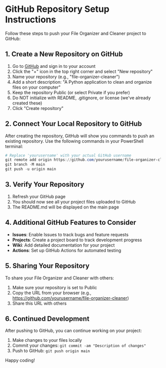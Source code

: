 # GitHub Repository Setup Instructions

Follow these steps to push your File Organizer and Cleaner project to GitHub:

## 1. Create a New Repository on GitHub

1. Go to [GitHub](https://github.com) and sign in to your account
2. Click the "+" icon in the top right corner and select "New repository"
3. Name your repository (e.g., "file-organizer-cleaner")
4. Add a short description: "A Python application to clean and organize files on your computer"
5. Keep the repository Public (or select Private if you prefer)
6. Do NOT initialize with README, .gitignore, or license (we've already created these)
7. Click "Create repository"

## 2. Connect Your Local Repository to GitHub

After creating the repository, GitHub will show you commands to push an existing repository. Use the following commands in your PowerShell terminal:

```powershell
# Replace 'yourusername' with your actual GitHub username
git remote add origin https://github.com/yourusername/file-organizer-cleaner.git
git branch -M main
git push -u origin main
```

## 3. Verify Your Repository

1. Refresh your GitHub page
2. You should now see all your project files uploaded to GitHub
3. The README.md will be displayed on the main page

## 4. Additional GitHub Features to Consider

- **Issues**: Enable Issues to track bugs and feature requests
- **Projects**: Create a project board to track development progress
- **Wiki**: Add detailed documentation for your project
- **Actions**: Set up GitHub Actions for automated testing

## 5. Sharing Your Repository

To share your File Organizer and Cleaner with others:

1. Make sure your repository is set to Public
2. Copy the URL from your browser (e.g., https://github.com/yourusername/file-organizer-cleaner)
3. Share this URL with others

## 6. Continued Development

After pushing to GitHub, you can continue working on your project:

1. Make changes to your files locally
2. Commit your changes: `git commit -am "Description of changes"`
3. Push to GitHub: `git push origin main`

Happy coding!
